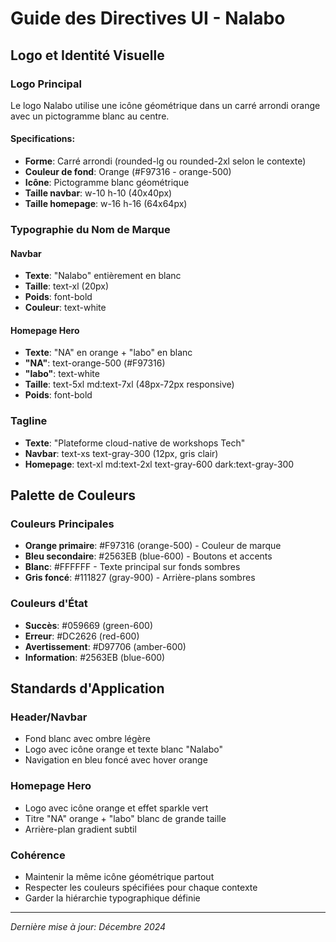 
# Guide des Directives UI - Nalabo

## Logo et Identité Visuelle

### Logo Principal
Le logo Nalabo utilise une icône géométrique dans un carré arrondi orange avec un pictogramme blanc au centre.

#### Specifications:
- **Forme**: Carré arrondi (rounded-lg ou rounded-2xl selon le contexte)
- **Couleur de fond**: Orange (#F97316 - orange-500)
- **Icône**: Pictogramme blanc géométrique
- **Taille navbar**: w-10 h-10 (40x40px)
- **Taille homepage**: w-16 h-16 (64x64px)

### Typographie du Nom de Marque

#### Navbar
- **Texte**: "Nalabo" entièrement en blanc
- **Taille**: text-xl (20px)
- **Poids**: font-bold
- **Couleur**: text-white

#### Homepage Hero
- **Texte**: "NA" en orange + "labo" en blanc
- **"NA"**: text-orange-500 (#F97316)
- **"labo"**: text-white
- **Taille**: text-5xl md:text-7xl (48px-72px responsive)
- **Poids**: font-bold

### Tagline
- **Texte**: "Plateforme cloud-native de workshops Tech"
- **Navbar**: text-xs text-gray-300 (12px, gris clair)
- **Homepage**: text-xl md:text-2xl text-gray-600 dark:text-gray-300

## Palette de Couleurs

### Couleurs Principales
- **Orange primaire**: #F97316 (orange-500) - Couleur de marque
- **Bleu secondaire**: #2563EB (blue-600) - Boutons et accents
- **Blanc**: #FFFFFF - Texte principal sur fonds sombres
- **Gris foncé**: #111827 (gray-900) - Arrière-plans sombres

### Couleurs d'État
- **Succès**: #059669 (green-600)
- **Erreur**: #DC2626 (red-600) 
- **Avertissement**: #D97706 (amber-600)
- **Information**: #2563EB (blue-600)

## Standards d'Application

### Header/Navbar
- Fond blanc avec ombre légère
- Logo avec icône orange et texte blanc "Nalabo"
- Navigation en bleu foncé avec hover orange

### Homepage Hero
- Logo avec icône orange et effet sparkle vert
- Titre "NA" orange + "labo" blanc de grande taille
- Arrière-plan gradient subtil

### Cohérence
- Maintenir la même icône géométrique partout
- Respecter les couleurs spécifiées pour chaque contexte
- Garder la hiérarchie typographique définie

---
*Dernière mise à jour: Décembre 2024*
